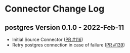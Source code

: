 # Connector Change Log

## postgres Version 0.1.0 - 2022-Feb-11
* Initial Source Connector ([PR #116](https://github.com/infinyon/fluvio-connectors/pull/116))
* Retry postgres connection in case of failure ([PR #139](https://github.com/infinyon/fluvio-connectors/pull/139))